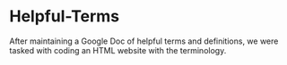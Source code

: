 # Helpful-Terms

After maintaining a Google Doc of helpful terms and definitions, we were tasked with coding an HTML website with the terminology. 
